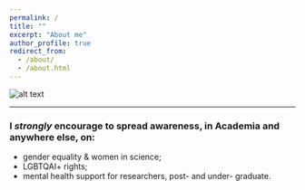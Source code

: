 ```yaml
---
permalink: /
title: ""
excerpt: "About me"
author_profile: true
redirect_from: 
  - /about/
  - /about.html
---
```


![alt text][front_image]

[front_image]: https://github.com/savranciati/savranciati.github.io/blob/master/images/front_image.jpg?raw=true "«A wise man proportions his belief to the evidence.»"


---

### I *strongly* encourage to spread awareness, in Academia and anywhere else, on:
+ gender equality & women in science;
+ LGBTQAI+ rights;
+ mental health support for researchers, post- and under- graduate.
